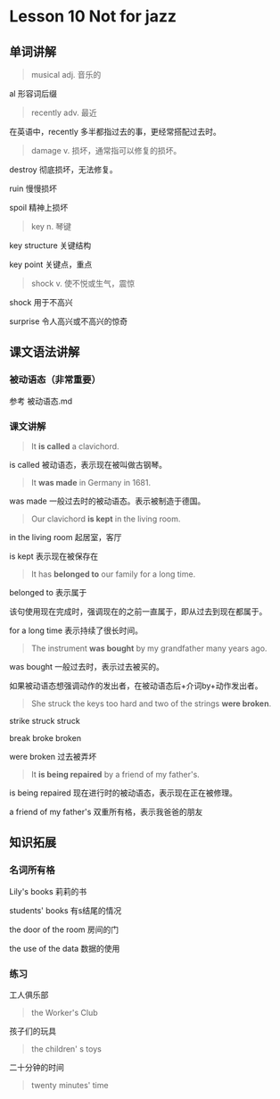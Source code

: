 # Lesson 10 Not for jazz

## 单词讲解

> musical adj. 音乐的

al 形容词后缀



> recently adv. 最近

在英语中，recently 多半都指过去的事，更经常搭配过去时。



> damage v. 损坏，通常指可以修复的损坏。

destroy 彻底损坏，无法修复。

ruin 慢慢损坏

spoil 精神上损坏




> key n. 琴键

key structure 关键结构

key point 关键点，重点



> shock v. 使不悦或生气，震惊

shock 用于不高兴

surprise 令人高兴或不高兴的惊奇



## 课文语法讲解

### 被动语态（非常重要）

参考 被动语态.md



### 课文讲解

> It **is called** a clavichord.

is called 被动语态，表示现在被叫做古钢琴。



> It **was made** in Germany in 1681.

was made 一般过去时的被动语态。表示被制造于德国。



> Our clavichord **is kept** in the living room.

in the living room 起居室，客厅

is kept 表示现在被保存在



> It has **belonged to** our family for a long time.

belonged to 表示属于

该句使用现在完成时，强调现在的之前一直属于，即从过去到现在都属于。

for a long time 表示持续了很长时间。



> The instrument **was bought** by my grandfather many years ago.

was bought 一般过去时，表示过去被买的。

如果被动语态想强调动作的发出者，在被动语态后+介词by+动作发出者。



> She struck the keys too hard and two of the strings **were broken**.

strike  struck  struck

break  broke  broken

were broken 过去被弄坏



> It **is being repaired** by a friend of my father's.

is being repaired  现在进行时的被动语态，表示现在正在被修理。

a friend of my father's 双重所有格，表示我爸爸的朋友



## 知识拓展

### 名词所有格

Lily's books 莉莉的书

students' books 有s结尾的情况

the door of the room 房间的门

the use of the data 数据的使用



### 练习

工人俱乐部

> the Worker's Club

孩子们的玩具

> the children' s toys

二十分钟的时间

> twenty minutes' time







